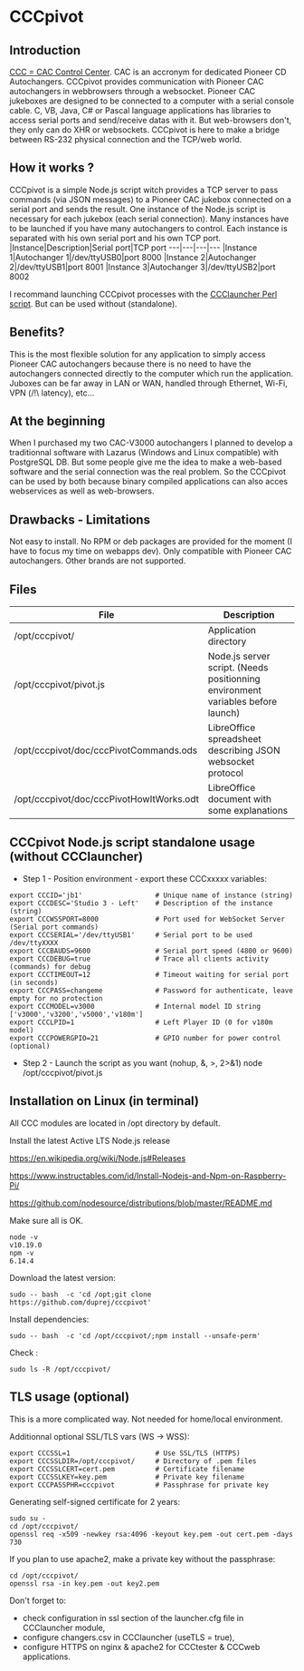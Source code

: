 # CCCpivot

Introduction
----
[CCC = CAC Control Center](https://github.com/duprej/ccc). CAC is an accronym for dedicated Pioneer CD Autochangers.
CCCpivot provides communication with Pioneer CAC autochangers in webbrowsers through a websocket.
Pioneer CAC jukeboxes are designed to be connected to a computer with a serial console cable. C, VB, Java, C# or Pascal language applications has libraries to access serial ports and send/receive datas with it. But web-browsers don't, they only can do XHR or websockets. CCCpivot is here to make a bridge between RS-232 physical connection and the TCP/web world. 

How it works ?
----
CCCpivot is a simple Node.js script witch provides a TCP server to pass commands (via JSON messages) to a Pioneer CAC jukebox connected on a serial port and sends the result. One instance of the Node.js script is necessary for each jukebox (each serial connection). Many instances have to be launched if you have many autochangers to control. Each instance is separated with his own serial port and his own TCP port.
|Instance|Description|Serial port|TCP port
---|---|---|---
|Instance 1|Autochanger 1|/dev/ttyUSB0|port 8000
|Instance 2|Autochanger 2|/dev/ttyUSB1|port 8001
|Instance 3|Autochanger 3|/dev/ttyUSB2|port 8002

I recommand launching CCCpivot processes with the [CCClauncher Perl script](https://github.com/duprej/ccclauncher). But can be used without (standalone).

Benefits?
----
This is the most flexible solution for any application to simply access Pioneer CAC autochangers because there is no need to have the autochangers connected directly to the computer which run the application. Juboxes can be far away in LAN or WAN, handled through Ethernet, Wi-Fi, VPN (/!\ latency), etc...

At the beginning
----
When I purchased my two CAC-V3000 autochangers I planned to develop a traditionnal software with Lazarus (Windows and Linux compatible) with PostgreSQL DB. But some people give me the idea to make a web-based software and the serial connection was the real problem. So the CCCpivot can be used by both because binary compiled applications can also acces webservices as well as web-browsers.

Drawbacks - Limitations
----
Not easy to install. No RPM or deb packages are provided for the moment (I have to focus my time on webapps dev).
Only compatible with Pioneer CAC autochangers. Other brands are not supported.

Files
----

|File|Description
---|---
|/opt/cccpivot/|Application directory
|/opt/cccpivot/pivot.js|Node.js server script. (Needs positionning environment variables before launch)
|/opt/cccpivot/doc/cccPivotCommands.ods|LibreOffice spreadsheet describing JSON websocket protocol
|/opt/cccpivot/doc/cccPivotHowItWorks.odt|LibreOffice document with some explanations

CCCpivot Node.js script standalone usage (without CCClauncher)
----
* Step 1 - Position environment - export these CCCxxxxx variables:

```console
export CCCID='jb1'                  # Unique name of instance (string)
export CCCDESC='Studio 3 - Left'	# Description of the instance (string)
export CCCWSSPORT=8000 				# Port used for WebSocket Server (Serial port commands)
export CCCSERIAL='/dev/ttyUSB1'		# Serial port to be used /dev/ttyXXXX
export CCCBAUDS=9600				# Serial port speed (4800 or 9600)
export CCCDEBUG=true				# Trace all clients activity (commands) for debug
export CCCTIMEOUT=12				# Timeout waiting for serial port (in seconds)
export CCCPASS=changeme				# Password for authenticate, leave empty for no protection
export CCCMODEL=v3000 				# Internal model ID string ['v3000','v3200','v5000','v180m']
export CCCLPID=1					# Left Player ID (0 for v180m model)
export CCCPOWERGPIO=21				# GPIO number for power control (optional)
```

* Step 2 - Launch the script as you want (nohup, &, >, 2>&1)
node /opt/cccpivot/pivot.js

Installation on Linux (in terminal)
----
All CCC modules are located in /opt directory by default.

Install the latest Active LTS Node.js release

https://en.wikipedia.org/wiki/Node.js#Releases

https://www.instructables.com/id/Install-Nodejs-and-Npm-on-Raspberry-Pi/

https://github.com/nodesource/distributions/blob/master/README.md

Make sure all is OK.

```console
node -v
v10.19.0
npm -v
6.14.4
```
Download the latest version:

```console
sudo -- bash  -c 'cd /opt;git clone https://github.com/duprej/cccpivot'
```

Install dependencies:

```console
sudo -- bash  -c 'cd /opt/cccpivot/;npm install --unsafe-perm'
```

Check :

```console
sudo ls -R /opt/cccpivot/
```

TLS usage (optional)
----

This is a more complicated way. Not needed for home/local environment.

Additionnal optional SSL/TLS vars (WS -> WSS):

```console
export CCCSSL=1					    # Use SSL/TLS (HTTPS)
export CCCSSLDIR=/opt/cccpivot/	    # Directory of .pem files
export CCCSSLCERT=cert.pem		    # Certificate filename
export CCCSSLKEY=key.pem		    # Private key filename
export CCCPASSPHR=cccpivot		    # Passphrase for private key
```

Generating self-signed certificate for 2 years:

```console
sudo su -
cd /opt/cccpivot/
openssl req -x509 -newkey rsa:4096 -keyout key.pem -out cert.pem -days 730
```
If you plan to use apache2, make a private key without the passphrase:

```console
cd /opt/cccpivot/
openssl rsa -in key.pem -out key2.pem
```

Don't forget to:
- check configuration in ssl section of the launcher.cfg file in CCClauncher module,
- configure changers.csv in CCClauncher (useTLS = true),
- configure HTTPS on nginx & apache2 for CCCtester & CCCweb applications.